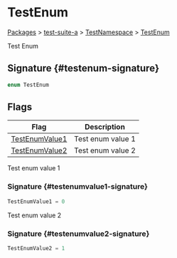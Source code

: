 # TestEnum

[Packages](/) &gt; [test-suite-a](/test-suite-a/) &gt; [TestNamespace](/test-suite-a/testnamespace-namespace/) &gt; [TestEnum](/test-suite-a/testnamespace-namespace/testenum-enum/)

Test Enum

## Signature {#testenum-signature}

```typescript
enum TestEnum
```

## Flags

| Flag | Description |
| --- | --- |
| [TestEnumValue1](/test-suite-a/testnamespace-namespace/testenum-enum/testenumvalue1-enummember) | Test enum value 1 |
| [TestEnumValue2](/test-suite-a/testnamespace-namespace/testenum-enum/testenumvalue2-enummember) | Test enum value 2 |

Test enum value 1

### Signature {#testenumvalue1-signature}

```typescript
TestEnumValue1 = 0
```

Test enum value 2

### Signature {#testenumvalue2-signature}

```typescript
TestEnumValue2 = 1
```
